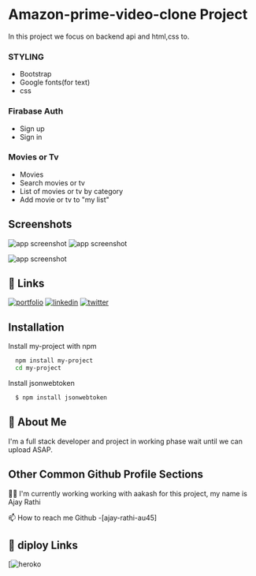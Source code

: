 
# Amazon-prime-video-clone Project

In this project we focus on backend api and html,css to.

### STYLING
* Bootstrap
* Google fonts(for text)
*  css

### Firabase Auth
 * Sign up
 * Sign in
### Movies or Tv
 * Movies
 * Search movies or tv
 * List of movies or tv by category
* Add movie or tv to "my list"
## Screenshots
![app screenshot](https://encrypted-tbn0.gstatic.com/images?q=tbn:ANd9GcRypvKJR8Cnaq8J2NDD0uKdlCauDJbsAnj6Zg&usqp=CAU)
![app screenshot](https://encrypted-tbn0.gstatic.com/images?q=tbn:ANd9GcRTFCkrgoPH0emKrz23ZGF5SacswXj5TEq-Aw&usqp=CAU)

![app screenshot](https://encrypted-tbn0.gstatic.com/images?q=tbn:ANd9GcQ-oQ5cQ2QZdEwOsqvi7msnbAmSPScSeoz2hQ&usqp=CAU)

## 🔗 Links
[![portfolio](https://img.shields.io/badge/my_portfolioogoColor=white)](https://katherinempeterson.com/)
[![linkedin](https://img.shields.io/badge/linkedn&logoColor=white)](https://www.linkedin.com/)
[![twitter](https://img.shields.io/badge/twitter-Color=white)](https://twitter.com/)


## Installation

Install my-project with npm

```bash
  npm install my-project
  cd my-project
```
Install jsonwebtoken

```bash
  $ npm install jsonwebtoken
```


    
## 🚀 About Me
I'm a full stack developer and project in working phase wait until we can upload ASAP.



## Other Common Github Profile Sections
👩‍💻 I'm currently working working with aakash for this project, my name is Ajay Rathi


📫 How to reach me Github -[ajay-rathi-au45]

## 🔗 diploy Links
[![heroko](https://primevideo7.herokuapp.com/)


